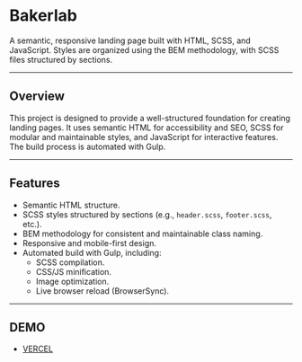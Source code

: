 # Bakerlab

A semantic, responsive landing page built with HTML, SCSS, and JavaScript. Styles are organized using the BEM methodology, with SCSS files structured by sections.

---

## Overview

This project is designed to provide a well-structured foundation for creating landing pages. It uses semantic HTML for accessibility and SEO, SCSS for modular and maintainable styles, and JavaScript for interactive features. The build process is automated with Gulp.

---

## Features

- Semantic HTML structure.
- SCSS styles structured by sections (e.g., `header.scss`, `footer.scss`, etc.).
- BEM methodology for consistent and maintainable class naming.
- Responsive and mobile-first design.
- Automated build with Gulp, including:
  - SCSS compilation.
  - CSS/JS minification.
  - Image optimization.
  - Live browser reload (BrowserSync).

---

## DEMO

- [VERCEL](https://bakerlab.vercel.app)
